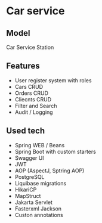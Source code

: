 # Car service

## Model
Car Service Station 

## Features
- User register system with roles
- Cars CRUD
- Orders CRUD
- Cliecnts CRUD
- Filter and Search
- Audit / Logging

## Used tech
- Spring WEB / Beans
- Spring Boot with custom starters
- Swagger UI
- JWT
- AOP (AspectJ, Sptring AOP)
- PostgreSQL
- Liquibase migrations
- HikariCP
- MapStruct
- Jakarta Servlet
- Fasterxml Jackson
- Custon annotations

